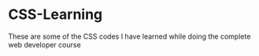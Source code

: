 # CSS-Learning
These are some of the CSS codes I have learned while doing the complete web developer course 
